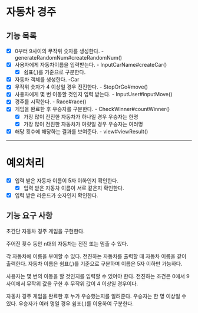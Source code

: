 # 자동차 경주

## 기능 목록

-[x] 0부터 9사이의 무작위 숫자를 생성한다. - generateRandomNum#createRandomNum()
-[x] 사용자에게 자동차이름을 입력받는다. - InputCarName#createCar()
    -[x] 쉼표(,)를 기준으로 구분한다.
-[x] 자동차 객체를 생성한다. -Car
-[x] 무작위 숫자가 4 이상일 경우 전진한다. - StopOrGo#move()
-[x] 사용자에게 몇 번 이동할 것인지 입력 받는다. - InputUser#inputMove()
-[x] 경주를 시작한다. - Race#race()
-[x] 게임을 완료한 후 우승자를 구분한다. - CheckWinner#countWinner()
    - [x] 가장 많이 전진한 자동차가 하나일 경우 우승자는 한명
    - [x] 가장 많이 전진한 자동차가 여럿일 경우 우승자는 여러명
-[x] 해당 횟수에 해당하는 결과를 보여준다. - view#viewResult()
---
# 예외처리
- [x] 입력 받은 자동차 이름이 5자 이하인지 확인한다.
    - [x] 입력 받은 자동차 이름이 서로 같은지 확인한다.
- [x] 입력 받은 라운드가 숫자인지 확인한다.

## 기능 요구 사항

초간단 자동차 경주 게임을 구현한다.

주어진 횟수 동안 n대의 자동차는 전진 또는 멈출 수 있다.

각 자동차에 이름을 부여할 수 있다.
전진하는 자동차를 출력할 때 자동차 이름을 같이 출력한다.
자동차 이름은 쉼표(,)를 기준으로 구분하며 이름은 5자 이하만 가능하다.

사용자는 몇 번의 이동을 할 것인지를 입력할 수 있어야 한다.
전진하는 조건은 0에서 9 사이에서 무작위 값을 구한 후 무작위 값이 4 이상일 경우이다.

자동차 경주 게임을 완료한 후 누가 우승했는지를 알려준다. 우승자는 한 명 이상일 수 있다.
우승자가 여러 명일 경우 쉼표(,)를 이용하여 구분한다.